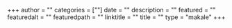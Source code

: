 +++
author = ""
categories = [""]
date = ""
description = ""
featured = ""
featuredalt = ""
featuredpath = ""
linktitle = ""
title = ""
type = "makale"
+++

